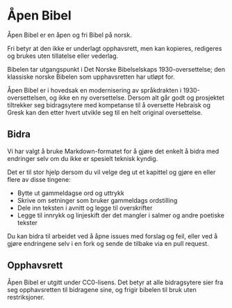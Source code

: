 # Åpen Bibel

Åpen Bibel er en åpen og fri Bibel på norsk.

Fri betyr at den ikke er underlagt opphavsrett, men kan kopieres, redigeres og brukes uten tillatelse eller vederlag.

Bibelen tar utgangspunkt i Det Norske Bibelselskaps 1930-oversettelse; den klassiske norske Bibelen som upphavsretten har utløpt for.

Åpen Bibel er i hovedsak en modernisering av språkdrakten i 1930-oversettelsen, og ikke en ny oversettelse. Dersom alt går godt og prosjektet tiltrekker seg bidragsytere med kompetanse til å oversette Hebraisk og Gresk kan den etter hvert utvikle seg til en helt original oversettelse.

## Bidra

Vi har valgt å bruke Markdown-formatet for å gjøre det enkelt å bidra med endringer selv om du ikke er spesielt teknisk kyndig.

Det er til stor hjelp dersom du vil velge deg ut et kapittel og gjøre en eller flere av disse tingene:

- Bytte ut gammeldagse ord og uttrykk 
- Skrive om setninger som bruker gammeldags ordstilling
- Dele inn teksten i avnitt og legge til overskrifter
- Legge til innrykk og linjeskift der det mangler i salmer og andre poetiske tekster

Du kan bidra til arbeidet ved å åpne issues med forslag og feil, eller ved å gjøre endringene selv i en fork og sende de tilbake via en pull request.

## Opphavsrett

Åpen Bibel er utgitt under CC0-lisens. Det betyr at alle bidragsytere sier fra seg opphavsretten til bidragene sine, og frigir bibelen til bruk uten restriksjoner.

